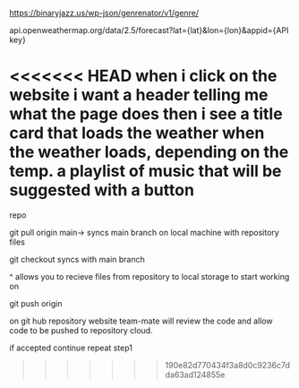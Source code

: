 <!-- The Genrenator API Use -->
https://binaryjazz.us/wp-json/genrenator/v1/genre/
<!-- Weather API -->
api.openweathermap.org/data/2.5/forecast?lat={lat}&lon={lon}&appid={API key}


<<<<<<< HEAD
when i click on the website i want a header telling me what the page does
then i see a title card that loads the weather
when the weather loads, depending on the temp. a playlist of music that will be suggested with a button <swag> 
=======
repo <step1>

git pull origin main-> syncs main branch on local machine with repository files

git checkout <name branch> syncs <name branch> with main branch 

^ allows you to recieve files from repository to local storage to start working on <name branch> <step1 done>

git push origin <name branch> 

on git hub repository website team-mate will review the code and allow code to be pushed to repository cloud.

if accepted continue repeat step1 <especially for team-mates commited code>

>>>>>>> 190e82d770434f3a8d0c9236c7dda63ad124855e

